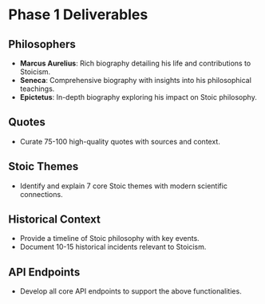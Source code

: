 # Phase 1 Deliverables

## Philosophers
- **Marcus Aurelius**: Rich biography detailing his life and contributions to Stoicism.
- **Seneca**: Comprehensive biography with insights into his philosophical teachings.
- **Epictetus**: In-depth biography exploring his impact on Stoic philosophy.

## Quotes
- Curate 75-100 high-quality quotes with sources and context.

## Stoic Themes
- Identify and explain 7 core Stoic themes with modern scientific connections.

## Historical Context
- Provide a timeline of Stoic philosophy with key events.
- Document 10-15 historical incidents relevant to Stoicism.

## API Endpoints
- Develop all core API endpoints to support the above functionalities.
